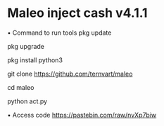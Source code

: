 # Maleo inject cash v4.1.1

• Command to run tools
pkg update

pkg upgrade

pkg install python3

git clone https://github.com/ternvart/maleo

cd maleo

python act.py

• Access code
https://pastebin.com/raw/nvXp7biw
